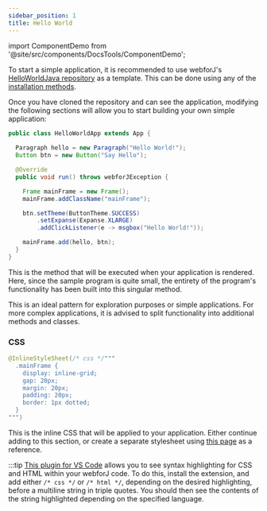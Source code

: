 ```yaml
---
sidebar_position: 1
title: Hello World
---
```


import ComponentDemo from '@site/src/components/DocsTools/ComponentDemo';


To start a simple application, it is recommended to use webforJ's [HelloWorldJava repository](https://github.com/webforj/webforj-hello-world) as a template. This can be done using any of the [installation methods](../../installation/installation.md).

<ComponentDemo 
path='https://demo.webforj.com/webapp/controlsamples/HelloWorldJava?' 
javaE='https://raw.githubusercontent.com/webforj/ControlSamples/main/src/main/java/demos/HelloWorldJava.java'
height='300px'
/>

Once you have cloned the repository and can see the application, modifying the following sections will allow you to start building your own simple application:

```java
public class HelloWorldApp extends App {
  
  Paragraph hello = new Paragraph("Hello World!");
  Button btn = new Button("Say Hello");

  @Override
  public void run() throws webforJException {

    Frame mainFrame = new Frame();
    mainFrame.addClassName("mainFrame");

    btn.setTheme(ButtonTheme.SUCCESS)
        .setExpanse(Expanse.XLARGE)
        .addClickListener(e -> msgbox("Hello World!"));

    mainFrame.add(hello, btn);
  }
}
```

This is the method that will be executed when your application is rendered. Here, since the sample program is quite small, the entirety of the program's functionality has been built into this singular method. 


This is an ideal pattern for exploration purposes or simple applications. For more complex applications, it is advised to split functionality into additional methods and classes.

###  CSS

```java
@InlineStyleSheet(/* css */"""
  .mainFrame {
    display: inline-grid;
    gap: 20px;
    margin: 20px;
    padding: 20px;
    border: 1px dotted;
  }
""")
```

This is the inline CSS that will be applied to your application. Either continue adding to this section, or create a separate stylesheet using [this page](../../styling/getting_started.md) as a reference.

:::tip
[This plugin for VS Code](https://marketplace.visualstudio.com/items?itemName=BEU.vscode-java-html&ssr=false#overview) allows you to see syntax highlighting for CSS and HTML within your webforJ code. To do this, install the extension, and add either `/* css */` or `/* html */`, depending on the desired highlighting, before a multiline string in triple quotes. You should then see the contents of the string highlighted depending on the specified language.
